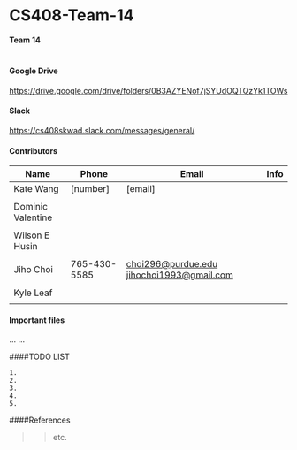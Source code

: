 # CS408-Team-14
<!--

-->

**Team 14**

<!--
Atom
	1. cmd + shift + p
	2. Markdown Preview
-->

#

#### Google Drive
https://drive.google.com/drive/folders/0B3AZYENof7jSYUdOQTQzYk1TOWs
<br />
#### Slack
https://cs408skwad.slack.com/messages/general/
<br />



#### Contributors
| Name               | Phone          | Email              | Info            |
|--------------------|----------------|--------------------|-----------------|
| Kate Wang          | [number]       | [email]            |                 |
|                    |                |                    |                 |
| Dominic Valentine  |                |                    |                 |
|                    |                |                    |                 |
| Wilson E Husin     |                |                    |                 |
|                    |                |                    |                 |
| Jiho Choi          | 765-430-5585   | choi296@purdue.edu jihochoi1993@gmail.com |                 |
|                    |                |                    |                 |
| Kyle Leaf          |                |                    |                 |
|                    |                |                    |                 |
		  


#### Important files
...
...
<br />




<!--
	Jiho Choi
		Email	:	jihochoi1993@gmail.com
		Web		:	http://web.ics.purdue.edu/~choi296/
-->



####TODO LIST

	1.
	2.
	3.
	4.
	5.





####References




>>etc.






<br />
<br />
<br />
<br />

<!--
 Copyright 2017, Purdue Univ.
-->
